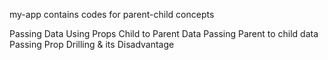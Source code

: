 my-app contains codes for parent-child concepts

Passing Data Using Props
Child to Parent Data Passing
Parent to child data Passing
Prop Drilling & its Disadvantage

